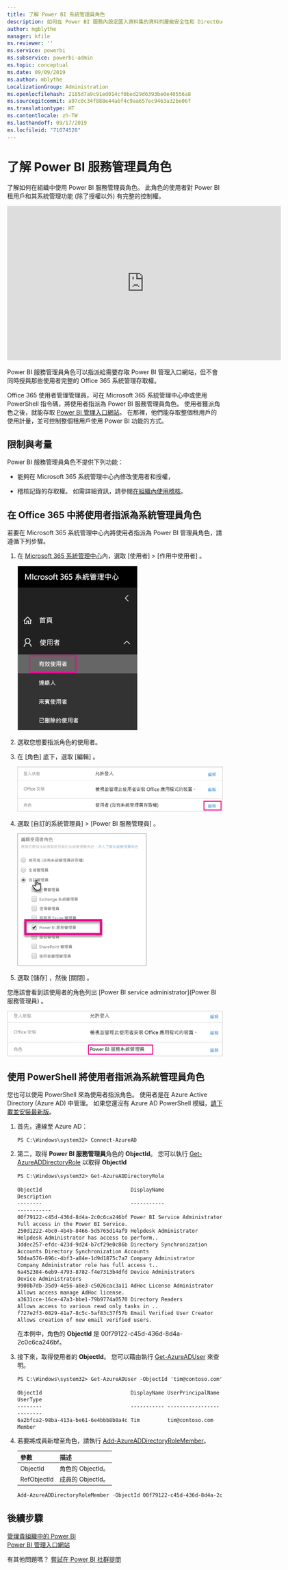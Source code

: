 ```yaml
---
title: 了解 Power BI 系統管理員角色
description: 如何在 Power BI 服務內設定匯入資料集的資料列層級安全性和 DirectQuery。
author: mgblythe
manager: kfile
ms.reviewer: ''
ms.service: powerbi
ms.subservice: powerbi-admin
ms.topic: conceptual
ms.date: 09/09/2019
ms.author: mblythe
LocalizationGroup: Administration
ms.openlocfilehash: 2185d7a9c91ed014cf0bed29d6393be0e40556a8
ms.sourcegitcommit: a97c0c34f888e44abf4c9aa657ec9463a32be06f
ms.translationtype: HT
ms.contentlocale: zh-TW
ms.lasthandoff: 09/17/2019
ms.locfileid: "71074528"
---
```

# <a name="understanding-the-power-bi-service-administrator-role"></a>了解 Power BI 服務管理員角色

了解如何在組織中使用 Power BI 服務管理員角色。 此角色的使用者對 Power BI 租用戶和其系統管理功能 (除了授權以外) 有完整的控制權。

<iframe width="640" height="360" src="https://www.youtube.com/embed/PQRbdJgEm3k?showinfo=0" frameborder="0" allowfullscreen></iframe>

Power BI 服務管理員角色可以指派給需要存取 Power BI 管理入口網站，但不會同時授與那些使用者完整的 Office 365 系統管理存取權。

Office 365 使用者管理管理員，可在 Microsoft 365 系統管理中心中或使用 PowerShell 指令碼，將使用者指派為 Power BI 服務管理員角色。 使用者獲派角色之後，就能存取 [Power BI 管理入口網站](service-admin-portal.md)。 在那裡，他們能存取整個租用戶的使用計量，並可控制整個租用戶使用 Power BI 功能的方式。

## <a name="limitations-and-considerations"></a>限制與考量

Power BI 服務管理員角色不提供下列功能：

* 能夠在 Microsoft 365 系統管理中心內修改使用者和授權，

* 稽核記錄的存取權。 如需詳細資訊，請參閱[在組織內使用稽核](service-admin-auditing.md)。

## <a name="assign-users-to-the-admin-role-in-office-365"></a>在 Office 365 中將使用者指派為系統管理員角色

若要在 Microsoft 365 系統管理中心內將使用者指派為 Power BI 管理員角色，請遵偱下列步驟。

1. 在 [Microsoft 365 系統管理中心](https://portal.office.com/adminportal/home#/homepage)內，選取 [使用者]   > [作用中使用者]  。

    ![MIcrosoft 365 系統管理中心](media/service-admin-role/powerbi-admin-users.png)

1. 選取您想要指派角色的使用者。

1. 在 [角色]  底下，選取 [編輯]  。

    ![編輯角色](media/service-admin-role/powerbi-admin-edit-roles.png)

1. 選取 [自訂的系統管理員]   > [Power BI 服務管理員]  。

    ![Power BI 服務系統管理員](media/service-admin-role/powerbi-admin-role.png)

1. 選取 [儲存]  ，然後 [關閉]  。

您應該會看到該使用者的角色列出 [Power BI service administrator]\(Power BI 服務管理員)  。

![角色](media/service-admin-role/powerbi-admin-role-set.png)

## <a name="assign-users-to-the-admin-role-with-powershell"></a>使用 PowerShell 將使用者指派為系統管理員角色

您也可以使用 PowerShell 來為使用者指派角色。 使用者是在 Azure Active Directory (Azure AD) 中管理。 如果您還沒有 Azure AD PowerShell 模組，[請下載並安裝最新版](https://www.powershellgallery.com/packages/AzureAD/)。

1. 首先，連線至 Azure AD：
   ```
   PS C:\Windows\system32> Connect-AzureAD
   ```

1. 第二，取得 **Power BI 服務管理員**角色的 **ObjectId**。 您可以執行 [Get-AzureADDirectoryRole](/powershell/module/azuread/get-azureaddirectoryrole) 以取得 **ObjectId**

    ```
    PS C:\Windows\system32> Get-AzureADDirectoryRole

    ObjectId                             DisplayName                        Description
    --------                             -----------                        -----------
    00f79122-c45d-436d-8d4a-2c0c6ca246bf Power BI Service Administrator     Full access in the Power BI Service.
    250d1222-4bc0-4b4b-8466-5d5765d14af9 Helpdesk Administrator             Helpdesk Administrator has access to perform..
    3ddec257-efdc-423d-9d24-b7cf29e0c86b Directory Synchronization Accounts Directory Synchronization Accounts
    50daa576-896c-4bf3-a84e-1d9d1875c7a7 Company Administrator              Company Administrator role has full access t..
    6a452384-6eb9-4793-8782-f4e7313b4dfd Device Administrators              Device Administrators
    9900b7db-35d9-4e56-a8e3-c5026cac3a11 AdHoc License Administrator        Allows access manage AdHoc license.
    a3631cce-16ce-47a3-bbe1-79b9774a0570 Directory Readers                  Allows access to various read only tasks in ..
    f727e2f3-0829-41a7-8c5c-5af83c37f57b Email Verified User Creator        Allows creation of new email verified users.
    ```

    在本例中，角色的 **ObjectId** 是 00f79122-c45d-436d-8d4a-2c0c6ca246bf。

1. 接下來，取得使用者的 **ObjectId**。 您可以藉由執行 [Get-AzureADUser](/powershell/module/azuread/get-azureaduser) 來查明。

    ```
    PS C:\Windows\system32> Get-AzureADUser -ObjectId 'tim@contoso.com'

    ObjectId                             DisplayName UserPrincipalName      UserType
    --------                             ----------- -----------------      --------
    6a2bfca2-98ba-413a-be61-6e4bbb8b8a4c Tim         tim@contoso.com        Member
    ```

1. 若要將成員新增至角色，請執行 [Add-AzureADDirectoryRoleMember](/powershell/module/azuread/add-azureaddirectoryrolemember)。

    | 參數 | 描述 |
    | --- | --- |
    | ObjectId |角色的 ObjectId。 |
    | RefObjectId |成員的 ObjectId。 |

    ```powershell
    Add-AzureADDirectoryRoleMember -ObjectId 00f79122-c45d-436d-8d4a-2c0c6ca246bf -RefObjectId 6a2bfca2-98ba-413a-be61-6e4bbb8b8a4c
    ```

## <a name="next-steps"></a>後續步驟

[管理貴組織中的 Power BI](service-admin-administering-power-bi-in-your-organization.md)  
[Power BI 管理入口網站](service-admin-portal.md)  

有其他問題嗎？ [嘗試在 Power BI 社群提問](http://community.powerbi.com/)